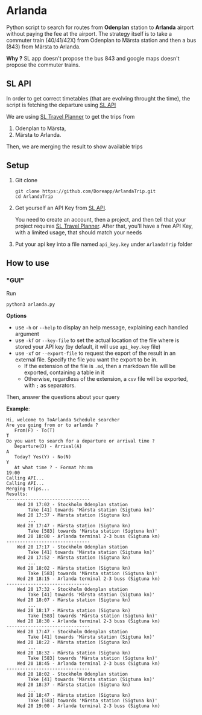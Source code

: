 # Arlanda

Python script to search for routes from **Odenplan** station to **Arlanda** airport without paying the fee at the airport. 
The strategy itself is to take a commuter train (40/41/42X) from Odenplan to Märsta station and then a bus (843) from Märsta to Arlanda.

**Why ?** SL app doesn't propose the bus 843 and google maps doesn't propose the commuter trains. 

## SL API

In order to get correct timetables (that are evolving throught the time), the script is fetching the departure using [SL API](https://developer.trafiklab.se/)

We are using [SL Travel Planner](https://developer.trafiklab.se/api/sl-reseplanerare-31) to get the trips from 
1. Odenplan to Märsta,
2. Märsta to Arlanda.

Then, we are merging the result to show available trips

## Setup

1. Git clone
    ```
    git clone https://github.com/Doreapp/ArlandaTrip.git
    cd ArlandaTrip
    ```

2. Get yourself an API Key from [SL API](https://developer.trafiklab.se/).
    
    You need to create an account, then a project, and then tell that your project requires [SL Travel Planner](https://developer.trafiklab.se/api/sl-reseplanerare-31). 
    After that, you'll have a free API Key, with a limited usage, that should match your needs

3. Put your api key into a file named `api_key.key` under `ArlandaTrip` folder
    

## How to use

### "GUI"

Run 
```
python3 arlanda.py
```

**Options**
* use `-h` or `--help` to display an help message, explaining each handled argument
* use `-kf` or `--key-file` to set the actual location of the file where is stored your API key (by default, it will use `api_key.key` file)
* use `-xf` or `--export-file` to request the export of the result in an external file. Specify the file you want the export to be in.
    * If the extension of the file is `.md`, then a markdown file will be exported, containing a table in it
    * Otherwise, regardless of the extension, a `csv` file will be exported, with `;` as separators.


Then, answer the questions about your query

**Example**:
```
Hi, welcome to ToArlanda Schedule searcher
Are you going from or to arlanda ?
   From(F) - To(T)
T
Do you want to search for a departure or arrival time ?
   Departure(D) - Arrival(A)
A
   Today? Yes(Y) - No(N)
Y
   At what time ? - Format hh:mm
19:00
Calling API...
Calling API...
Merging trips...
Results:
-------------------------------
    Wed 20 17:02 - Stockholm Odenplan station
        Take [41] towards 'Märsta station (Sigtuna kn)'
    Wed 20 17:37 - Märsta station (Sigtuna kn)
        ...
    Wed 20 17:47 - Märsta station (Sigtuna kn)
        Take [583] towards 'Märsta station (Sigtuna kn)'
    Wed 20 18:00 - Arlanda terminal 2-3 buss (Sigtuna kn)
-------------------------------
    Wed 20 17:17 - Stockholm Odenplan station
        Take [41] towards 'Märsta station (Sigtuna kn)'
    Wed 20 17:52 - Märsta station (Sigtuna kn)
        ...
    Wed 20 18:02 - Märsta station (Sigtuna kn)
        Take [583] towards 'Märsta station (Sigtuna kn)'
    Wed 20 18:15 - Arlanda terminal 2-3 buss (Sigtuna kn)
-------------------------------
    Wed 20 17:32 - Stockholm Odenplan station
        Take [41] towards 'Märsta station (Sigtuna kn)'
    Wed 20 18:07 - Märsta station (Sigtuna kn)
        ...
    Wed 20 18:17 - Märsta station (Sigtuna kn)
        Take [583] towards 'Märsta station (Sigtuna kn)'
    Wed 20 18:30 - Arlanda terminal 2-3 buss (Sigtuna kn)
-------------------------------
    Wed 20 17:47 - Stockholm Odenplan station
        Take [41] towards 'Märsta station (Sigtuna kn)'
    Wed 20 18:22 - Märsta station (Sigtuna kn)
        ...
    Wed 20 18:32 - Märsta station (Sigtuna kn)
        Take [583] towards 'Märsta station (Sigtuna kn)'
    Wed 20 18:45 - Arlanda terminal 2-3 buss (Sigtuna kn)
-------------------------------
    Wed 20 18:02 - Stockholm Odenplan station
        Take [41] towards 'Märsta station (Sigtuna kn)'
    Wed 20 18:37 - Märsta station (Sigtuna kn)
        ...
    Wed 20 18:47 - Märsta station (Sigtuna kn)
        Take [583] towards 'Märsta station (Sigtuna kn)'
    Wed 20 19:00 - Arlanda terminal 2-3 buss (Sigtuna kn)
```
